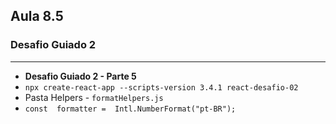 ## Aula 8.5
### Desafio Guiado 2
---
- **Desafio Guiado 2 - Parte 5**
- `npx create-react-app --scripts-version 3.4.1 react-desafio-02`
- Pasta Helpers - `formatHelpers.js`
- `const  formatter =  Intl.NumberFormat("pt-BR");`